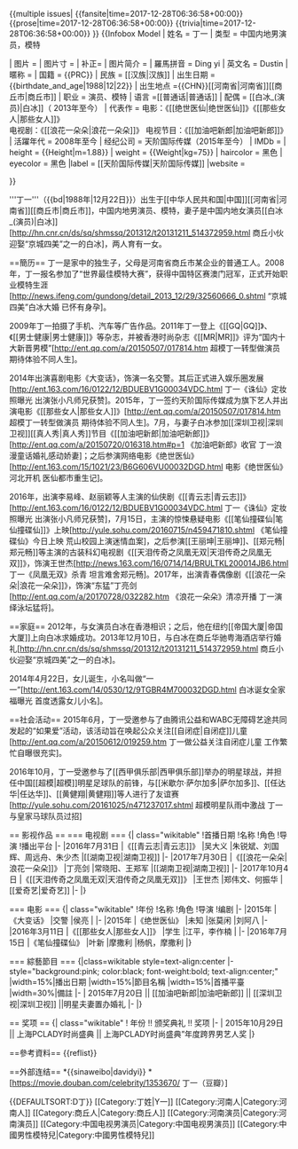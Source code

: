 {{multiple issues|
{{fansite|time=2017-12-28T06:36:58+00:00}}
{{prose|time=2017-12-28T06:36:58+00:00}}
{{trivia|time=2017-12-28T06:36:58+00:00}}
}}
{{Infobox Model
| 姓名 = 丁一
| 类型 = 中国内地男演员，模特

<!-- 
**请不要向条目内加入受版权保护的图片！**
所谓“受版权保护的图片”包括有绝大部分您从互联网上搜索到的图片。
维基百科的版权政策不允许在此类条目里展示侵权图片。
这些图片一旦上传，将会被立刻移除。屡次上传者将被禁止编辑维基百科。
您可以向这些照片的版权持有者发出申请。请参考维基百科内有关著作权和图片使用的方针和指引。
-->


| 图片 =
| 图片寸 =
| 补正=
| 图片简介 = 
| 羅馬拼音 = Ding yi
| 英文名 = Dustin
| 暱称 = 
| 国籍 = {{PRC}}
| 民族 = [[汉族|汉族]]
| 出生日期 = {{birthdate_and_age|1988|12|22}}
| 出生地点 ={{CHN}}[[河南省|河南省]][[商丘市|商丘市]]
| 职业 = 演员、模特
| 语言 =[[普通话|普通话]]
| 配偶 = [[白冰_(演员)|白冰]]（ 2013年至今）
| 代表作 = 
电影：《[[绝世医仙|绝世医仙]]》《[[那些女人|那些女人]]》<br />
电视剧：《[[浪花一朵朵|浪花一朵朵]]》
电视节目：《[[加油吧新郎|加油吧新郎]]》
| 活躍年代 = 2008年至今
| 经纪公司 = 天阶国际传媒（2015年至今）
| IMDb = 
| height        = {{Height|m=1.88}}
| weight        = {{Weight|kg=75}}
| haircolor     = 黑色
| eyecolor      = 黑色
|label = [[天阶国际传媒|天阶国际传媒]]
|website = 

}}

'''丁一'''（{{bd|1988年|12月22日}}）出生于[[中华人民共和国|中国]][[河南省|河南省]][[商丘市|商丘市]]，中国内地男演员、模特，妻子是中国内地女演员[[白冰_(演员)|白冰]]<ref>[http://hn.cnr.cn/ds/sq/shmssq/201312/t20131211_514372959.html 商丘小伙迎娶“京城四美”之一的白冰]</ref>，两人育有一女。

==簡历==
丁一是家中的独生子，父母是河南省商丘市某企业的普通工人。2008年，丁一报名参加了“世界最佳模特大赛”，获得中国特区赛澳门冠军，正式开始职业模特生涯<ref>[http://news.ifeng.com/gundong/detail_2013_12/29/32560666_0.shtml “京城四美”白冰大婚 已怀有身孕]</ref>。

2009年丁一拍摄了手机、汽车等广告作品。2011年丁一登上《[[GQ|GQ]]》、《[[男士健康|男士健康]]》等杂志，并被香港时尚杂志《[[MR|MR]]》评为“国内十大新晋男模”<ref>[http://ent.qq.com/a/20150507/017814.htm 超模丁一转型做演员 期待体验不同人生]</ref>。

2014年出演喜剧电影《大变话》，饰演一名交警。其后正式进入娱乐圈发展<ref>[http://ent.163.com/16/0122/12/BDUEBV1G00034VDC.html 丁一《诛仙》定妆照曝光 出演张小凡师兄获赞]</ref>。2015年，丁一签约天阶国际传媒成为旗下艺人并出演电影《[[那些女人|那些女人]]》<ref>[http://ent.qq.com/a/20150507/017814.htm 超模丁一转型做演员 期待体验不同人生]</ref>。7月，与妻子白冰参加[[深圳卫视|深圳卫视]][[真人秀|真人秀]]节目《[[加油吧新郎|加油吧新郎]]》<ref>[http://ent.qq.com/a/20150720/016318.htm#p=1 《加油吧新郎》收官 丁一浪漫童话婚礼感动娇妻]</ref>；之后参演网络电影《绝世医仙》<ref>[http://ent.163.com/15/1021/23/B6G606VU00032DGD.html 电影《绝世医仙》河北开机 医仙都市重生记]</ref>。

2016年，出演李易峰、赵丽颖等人主演的仙侠剧《[[青云志|青云志]]》<ref>[http://ent.163.com/16/0122/12/BDUEBV1G00034VDC.html 丁一《诛仙》定妆照曝光 出演张小凡师兄获赞]</ref>，7月15日，主演的惊悚悬疑电影《[[笔仙撞碟仙|笔仙撞碟仙]]》上映<ref>[http://yule.sohu.com/20160715/n459471810.shtml 《笔仙撞碟仙》今日上映 荒山校园上演迷情血案]</ref>，之后参演[[王丽坤|王丽坤]]、[[郑元畅|郑元畅]]等主演的古装科幻电视剧《[[天泪传奇之凤凰无双|天泪传奇之凤凰无双]]》，饰演王世杰<ref>[http://news.163.com/16/0714/14/BRULTKL200014JB6.html 丁一《凤凰无双》杀青 坦言难舍郑元畅]</ref>。2017年，出演青春偶像剧《[[浪花一朵朵|浪花一朵朵]]》，饰演“东猛”丁亮剑<ref>[http://ent.qq.com/a/20170728/032282.htm 《浪花一朵朵》清凉开播 丁一演绎泳坛猛将]</ref>。

==家庭==
2012年，与女演员白冰在香港相识；之后，他在纽约[[帝国大厦|帝国大厦]]上向白冰求婚成功。2013年12月10日，与白冰在商丘华驰粤海酒店举行婚礼<ref>[http://hn.cnr.cn/ds/sq/shmssq/201312/t20131211_514372959.html 商丘小伙迎娶“京城四美”之一的白冰]</ref>。

2014年4月22日，女儿诞生，小名叫做“一一”<ref>[http://ent.163.com/14/0530/12/9TGBR4M700032DGD.html 白冰诞女全家福曝光 首度透露女儿小名]</ref>。

==社会活动==
2015年6月，丁一受邀参与了由腾讯公益和WABC无障碍艺途共同发起的“如果爱”活动，该活动旨在唤起公众关注[[自闭症|自闭症]]儿童<ref>[http://ent.qq.com/a/20150612/019259.htm 丁一做公益关注自闭症儿童 工作繁忙自曝很充实]</ref>。

2016年10月，丁一受邀参与了[[西甲俱乐部|西甲俱乐部]]举办的明星球战，并担任中国[[超模|超模]]明星足球队的前锋，与[[米歇尔·萨尔加多|萨尔加多]]、[[任达华|任达华]]、[[黄健翔|黄健翔]]等人进行了友谊赛<ref>[http://yule.sohu.com/20161025/n471237017.shtml 超模明星队雨中激战 丁一与皇家马球队员过招]</ref>

== 影视作品 ==
=== 电视剧 ===
{| class="wikitable"
!首播日期
!名称
!角色
!导演
!播出平台
|-
|2016年7月31日
|《[[青云志|青云志]]》
|吴大义
|朱锐斌、刘国辉、周远舟、朱少杰
|[[湖南卫视|湖南卫视]]
|-
|2017年7月30日
|《[[浪花一朵朵|浪花一朵朵]]》
|丁亮剑
|常晓阳、王郑军
|[[湖南卫视|湖南卫视]]
|-
|2017年10月4日
|《[[天泪传奇之凤凰无双|天泪传奇之凤凰无双]]》
|王世杰
|郑伟文、何振华 
|[[爱奇艺|爱奇艺]]
|-
|}

=== 电影 ===
{| class="wikitable"
!年份
!名称
!角色
!导演
!编剧
|-
|2015年
|《大变话》
|交警
|侯亮
|
|-
|2015年
|《绝世医仙》
|未知
|张莫闲 
|刘阿八 
|-
|2016年3月11日
|《[[那些女人|那些女人]]》
|学生
|江平，李作楠 
|
|-
|2016年7月15日
|《笔仙撞碟仙》
|叶新
|摩撒利
|杨帆，摩撒利 
|}

=== 綜藝節目 ===
{|class=wikitable style=text-align:center 
|-style="background:pink; color:black; font-weight:bold; text-align:center;"
|width=15%|播出日期
|width=15%|節目名稱
|width=15%|首播平臺
|width=30%|備註
|-
| 2015年7月20日 || [[加油吧新郎|加油吧新郎]] || [[深圳卫视|深圳卫视]] ||明星夫妻置办婚礼 
|-
|}

== 奖项 ==
{| class="wikitable"
! 年份 !! 颁奖典礼 !! 奖项
|-
| 2015年10月29日 || 上海PCLADY时尚盛典  || 上海PCLADY时尚盛典”年度跨界男艺人奖
|}

==參考資料==
{{reflist}}

==外部连结==
*{{sinaweibo|davidyi}}
*[https://movie.douban.com/celebrity/1353670/ 丁一（豆瓣）]

{{DEFAULTSORT:D丁}}
[[Category:丁姓|Y一]]
[[Category:河南人|Category:河南人]]
[[Category:商丘人|Category:商丘人]]
[[Category:河南演员|Category:河南演员]]
[[Category:中国电视男演员|Category:中国电视男演员]]
[[Category:中國男性模特兒|Category:中國男性模特兒]]